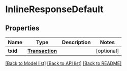 # InlineResponseDefault

## Properties
Name | Type | Description | Notes
------------ | ------------- | ------------- | -------------
**txid** | [**Transaction**](Transaction.md) |  | [optional] 

[[Back to Model list]](../README.md#documentation-for-models) [[Back to API list]](../README.md#documentation-for-api-endpoints) [[Back to README]](../README.md)


